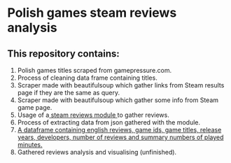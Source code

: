 <h1> Polish games steam reviews analysis </h1>
<h2>This repository contains: </h2>
<ol type = "1"> 
  <li> Polish games titles scraped from gamepressure.com. </li>
  <li> Process of cleaning data frame containing titles. </li>
  <li> Scraper made with beautifulsoup which gather links from Steam results page if they are the same as query. </li>
  <li> Scraper made with beautifulsoup which gather some info from Steam game page.  </li>
  <li> Usage of a<a href = "https://github.com/woctezuma/steam-reviews"> steam reviews module </a> to gather reviews. </li>
  <li> Process of extracting data from json gathered with the module. </li>
  <li> <a href = "https://drive.google.com/file/d/1OuFQU-L43vF-mohA2IWuxe_ge2_kZS54/view?usp=sharing">A dataframe containing english reviews, game ids, game titles, release years, developers, number of reviews and summary numbers of played minutes.</a></li>
  <li> Gathered reviews analysis and visualising (unfinished). </li>
